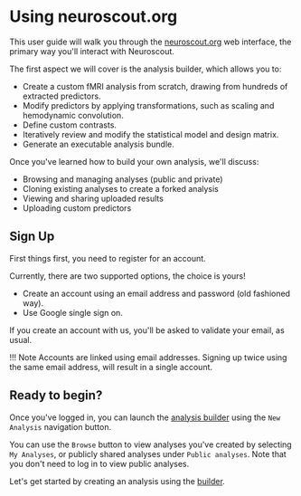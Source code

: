 # Using neuroscout.org

This user guide will walk you through the [neuroscout.org](https://neuroscout.org) web interface, the primary way you'll interact with Neuroscout.

The first aspect we will cover is the analysis builder, which allows you to:

  - Create a custom fMRI analysis from scratch, drawing from hundreds of extracted predictors.
  - Modify predictors by applying transformations, such as scaling and hemodynamic convolution.
  - Define custom contrasts.
  - Iteratively review and modify the statistical model and design matrix.
  - Generate an executable analysis bundle.

Once you've learned how to build your own analysis, we'll discuss:

  - Browsing and managing analyses (public and private)
  - Cloning existing analyses to create a forked analysis
  - Viewing and sharing uploaded results
  - Uploading custom predictors

## Sign Up

First things first, you need to register for an account.

Currently, there are two supported options, the choice is yours!

- Create an account using an email address and password (old fashioned way).
- Use Google single sign on.

If you create an account with us, you'll be asked to validate your email, as usual.


!!! Note
    Accounts are linked using email addresses. Signing up twice using the same email address, will result in a single account.


## Ready to begin?

Once you've logged in, you can launch the [analysis builder](builder.md) using the `New Analysis` navigation button.

You can use the `Browse` button to view analyses you've created by selecting `My Analyses`, or publicly shared analyses under `Public analyses`.
Note that you don't need to log in to view public analyses.

Let's get started by creating an analysis using the [builder](builder.md).
